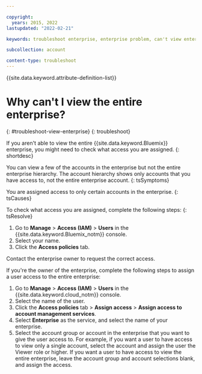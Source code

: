 ```yaml
---

copyright:
  years: 2015, 2022
lastupdated: "2022-02-21"

keywords: troubleshoot enterprise, enterprise problem, can't view enterprise, access to enterprise

subcollection: account

content-type: troubleshoot
---
```


{{site.data.keyword.attribute-definition-list}}


# Why can't I view the entire enterprise?
{: #troubleshoot-view-enterprise}
{: troubleshoot}

If you aren't able to view the entire {{site.data.keyword.Bluemix}} enterprise, you might need to check what access you are assigned.
{: shortdesc}

You can view a few of the accounts in the enterprise but not the entire enterprise hierarchy. The account hierarchy shows only accounts that you have access to, not the entire enterprise account.
{: tsSymptoms}

You are assigned access to only certain accounts in the enterprise.
{: tsCauses}

To check what access you are assigned, complete the following steps:
{: tsResolve}

1. Go to **Manage** &gt; **Access (IAM)** > **Users** in the {{site.data.keyword.Bluemix_notm}} console.
2. Select your name.
3. Click the **Access policies** tab.

Contact the enterprise owner to request the correct access.

If you're the owner of the enterprise, complete the following steps to assign a user access to the entire enterprise:
1. Go to **Manage** > **Access (IAM)** > **Users** in the {{site.data.keyword.cloud_notm}} console.
2. Select the name of the user.
3. Click the **Access policies** tab > **Assign access** > **Assign access to account management services**.
4. Select **Enterprise** as the service, and select the name of your enterprise.
5. Select the account group or account in the enterprise that you want to give the user access to. For example, if you want a user to have access to view only a single account, select the account and assign the user the Viewer role or higher. If you want a user to have access to view the entire enterprise, leave the account group and account selections blank, and assign the access.
